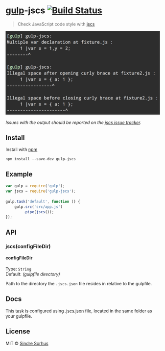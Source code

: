 # [gulp](https://github.com/wearefractal/gulp)-jscs [![Build Status](https://secure.travis-ci.org/sindresorhus/gulp-jscs.png?branch=master)](http://travis-ci.org/sindresorhus/gulp-jscs)

> Check JavaScript code style with [jscs](https://github.com/mdevils/node-jscs)

![](screenshot.png)

*Issues with the output should be reported on the [jscs issue tracker](https://github.com/mdevils/node-jscs/issues).*


## Install

Install with [npm](https://npmjs.org/package/gulp-jscs)

```
npm install --save-dev gulp-jscs
```


## Example

```js
var gulp = require('gulp');
var jscs = require('gulp-jscs');

gulp.task('default', function () {
	gulp.src('src/app.js')
		.pipe(jscs());
});
```


## API

### jscs(configFileDir)

#### configFileDir

Type: `String`  
Default: *(gulpfile directory)*

Path to the directory the `.jscs.json` file resides in relative to the gulpfile.


## Docs

This task is configured using [.jscs.json](https://github.com/mdevils/node-jscs#configuration) file, located in the same folder as your gulpfile.


## License

MIT © [Sindre Sorhus](http://sindresorhus.com)
